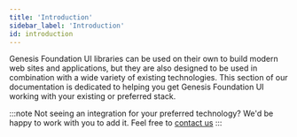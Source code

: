 ```yaml
---
title: 'Introduction'
sidebar_label: 'Introduction'
id: introduction
---
```


Genesis Foundation UI libraries can be used on their own to build modern web sites and applications, but they are also designed to be used in combination with a wide variety of existing technologies. This section of our documentation is dedicated to helping you get Genesis Foundation UI working with your existing or preferred stack.

:::note
Not seeing an integration for your preferred technology? We'd be happy to work with you to add it. Feel free to [contact us](mailto:support@genesis.global?subject=Web%20Intro%20-%20Preferred%20Stack)
:::